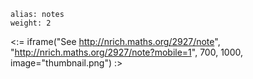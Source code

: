 ````
alias: notes
weight: 2
````

<:= iframe("See http://nrich.maths.org/2927/note", "http://nrich.maths.org/2927/note?mobile=1", 700, 1000, image="thumbnail.png") :>